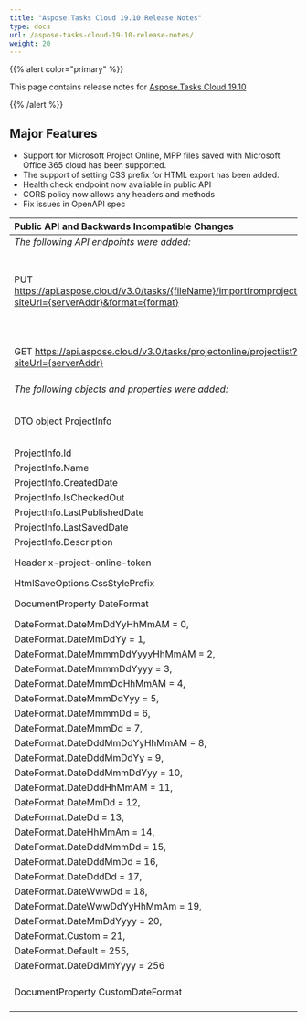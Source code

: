 ```yaml
---
title: "Aspose.Tasks Cloud 19.10 Release Notes"
type: docs
url: /aspose-tasks-cloud-19-10-release-notes/
weight: 20
---
```

{{% alert color="primary" %}} 

This page contains release notes for [Aspose.Tasks Cloud 19.10](https://products.aspose.cloud/tasks/cloud)

{{% /alert %}} 

## **Major Features**


- Support for Microsoft Project Online, MPP files saved with Microsoft Office 365 cloud has been supported.
- The support of setting CSS prefix for HTML export has been added.
- Health check endpoint now avaliable in public API
- CORS policy now allows any headers and methods
- Fix issues in OpenAPI spec

|**Public API and Backwards Incompatible Changes**|||
| :- | :- | :- |
|*The following API endpoints were added:*||*Description:*|
|PUT https://api.aspose.cloud/v3.0/tasks/{fileName}/importfromprojectonline?siteUrl={serverAddr}&format={format}||Imports project from Project Online and saves it to specified file. Where: {serverAddr} - The url of sharepoint site. For example, "<https://your_company_name.sharepoint.com>". {format} - Format of the resulting file. The import to Mpp format is not supported. {fileName} - The name of the resulting file. Full list of arguments you can see at  OpenApi specification|
|GET https://api.aspose.cloud/v3.0/tasks/projectonline/projectlist?siteUrl={serverAddr}||Gets the list of published projects in the current Project Online account. Where: {serverAddr} - The url of sharepoint site. For example, "<https://your_company_name.sharepoint.com>".|
|*The following objects and properties were added:*||*Description:*|
|DTO object ProjectInfo||You can expect array of this objects as output at "GET <https://api.aspose.cloud/v3.0/tasks/projectonline/projectlist>" route. It's a brief info about the published project available on Project Online.|
|ProjectInfo.Id||The unique identifier of the project.|
|ProjectInfo.Name||` `The name of the project.|
|ProjectInfo.CreatedDate||The date and time when the project was created.|
|ProjectInfo.IsCheckedOut||Value indicating whether the project is checked out.|
|ProjectInfo.LastPublishedDate||The most recent date when the project was published.|
|ProjectInfo.LastSavedDate||The most recent date when the project was saved.|
|ProjectInfo.Description||The description of the project.|
|Header x-project-online-token||Required header for Project Server interactions. Must contain authorization token for the SharePoint|
|HtmlSaveOptions.CssStylePrefix||Gets or sets css style prefix.|
|DocumentProperty DateFormat||New property to view or set DateFormat. Available values see below. |
|DateFormat.DateMmDdYyHhMmAM = 0,||Available values for DateFormat enum.|
|DateFormat.DateMmDdYy = 1,|||
|DateFormat.DateMmmmDdYyyyHhMmAM = 2,|||
|DateFormat.DateMmmmDdYyyy = 3,|||
|DateFormat.DateMmmDdHhMmAM = 4,|||
|DateFormat.DateMmmDdYyy = 5,|||
|DateFormat.DateMmmmDd = 6,|||
|DateFormat.DateMmmDd = 7,|||
|DateFormat.DateDddMmDdYyHhMmAM = 8,|||
|DateFormat.DateDddMmDdYy = 9,|||
|DateFormat.DateDddMmmDdYyy = 10,|||
|DateFormat.DateDddHhMmAM = 11,|||
|DateFormat.DateMmDd = 12,|||
|DateFormat.DateDd = 13,|||
|DateFormat.DateHhMmAm = 14,|||
|DateFormat.DateDddMmmDd = 15,|||
|DateFormat.DateDddMmDd = 16,|||
|DateFormat.DateDddDd = 17,|||
|DateFormat.DateWwwDd = 18,|||
|DateFormat.DateWwwDdYyHhMmAm = 19,|||
|DateFormat.DateMmDdYyyy = 20,|||
|DateFormat.Custom = 21,|||
|DateFormat.Default = 255,|||
|DateFormat.DateDdMmYyyy = 256|||
|DocumentProperty CustomDateFormat||Project view custom date format. Used to format dates when DocumentProperty DateFormat property is set to DateFormat.Custom|

